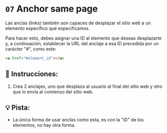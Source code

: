 # `07` Anchor same page

Las anclas (links) también son capaces de desplazar el sitio web a un elemento específico que especificamos.

Para hacer esto, debes asignar una ID al elemento que deseas desplazarte y, a continuación, establecer la URL del anclaje a esa ID precedida por un carácter "#", como este:

```html
<a href="#element_id"></a>
```
## 📝 Instrucciones:

1. Crea 2 anclajes, uno que desplaza al usuario al final del sitio web y otro que lo envía al comienzo del sitio web.

## 💡 Pista:

- La única forma de usar anclas como esta, es con la "ID" de los elementos, no hay otra forma.